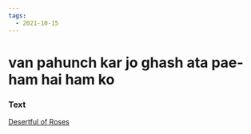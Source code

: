 ```yaml
---
tags:
  - 2021-10-15
---
```

# van pahunch kar jo ghash ata pae-ham hai ham ko

### Text
[Desertful of Roses](http://www.columbia.edu/itc/mealac/pritchett/00ghalib/123/index_123.html)

